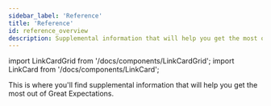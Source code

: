 ```yaml
---
sidebar_label: 'Reference'
title: 'Reference'
id: reference_overview
description: Supplemental information that will help you get the most out of Great Expectations.
---
```


import LinkCardGrid from '/docs/components/LinkCardGrid';
import LinkCard from '/docs/components/LinkCard';

<p class="DocItem__header-description">This is where you'll find supplemental information that will help you get the most out of Great Expectations.</p>

<LinkCardGrid>
  <LinkCard topIcon label="Feature and code readiness" description="The readiness levels for GX features and code" href="/docs/contributing/contributing_maturity" icon="/img/code_readiness_icon.svg" />
  <LinkCard topIcon label="Customize your deployment" description="Customize your GX deployment to meet your unique business requirements" href="/docs/reference/customize_your_deployment" icon="/img/configure_icon.svg" />
  <LinkCard topIcon label="Usage statistics" description="Learn what usage statistics are collected and how they are used" href="/docs/reference/usage_statistics" icon="/img/statistics_icon.svg" />
  <LinkCard topIcon label="Expectation classes" description="An overview of the available Expectation classes, why they are helpful, and when they should be used" href="/docs/conceptual_guides/expectation_classes" icon="/img/overview_icon.svg" />
  <LinkCard topIcon label="API Documentation" description="The GX API reference" href="/docs/reference/api_reference" icon="/img/api_icon.svg" />
  <LinkCard topIcon label="Glossary" description="An alphabetical list of GX terms and words with definitions" href="/docs/glossary" icon="/img/glossary_icon.svg" />
</LinkCardGrid>



